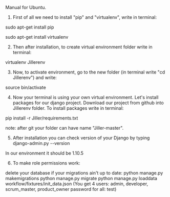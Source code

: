 Manual for Ubuntu.
1) First of all we need to install "pip" and "virtualenv", write in terminal:

sudo apt-get install pip

sudo apt-get install virtualenv

2) Then after installation, to create virtual environment folder write in terminal:

virtualenv Jillerenv

3) Now, to activate environment, go to the new folder (in terminal write "cd Jillerenv") and write:

source bin/activate

4) Now your terminal is using your own virtual environment. Let's install packages for our django project. Download our project from github into Jillerenv folder. To install packages write in terminal:

pip install -r Jiller/requirements.txt 

note: after git your folder can have name "Jiller-master".
 
5) After installation you can check version of your Django by typing
django-admin.py --version

In our environment it should be 1.10.5

6) To make role permissions work:

delete your database
if your migrations ain't up to date: python manage.py makemigrations
python manage.py migrate
python manage.py loaddata workflow/fixtures/init_data.json
(You get 4 users: admin, developer, scrum_master, product_owner
password for all: test)
